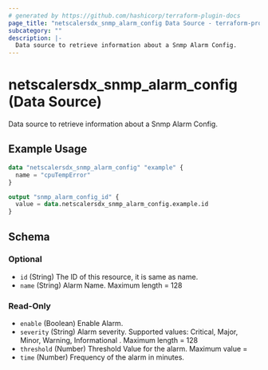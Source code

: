```yaml
---
# generated by https://github.com/hashicorp/terraform-plugin-docs
page_title: "netscalersdx_snmp_alarm_config Data Source - terraform-provider-netscalersdx"
subcategory: ""
description: |-
  Data source to retrieve information about a Snmp Alarm Config.
---
```


# netscalersdx_snmp_alarm_config (Data Source)

Data source to retrieve information about a Snmp Alarm Config.

## Example Usage

```terraform
data "netscalersdx_snmp_alarm_config" "example" {
  name = "cpuTempError"
}

output "snmp_alarm_config_id" {
  value = data.netscalersdx_snmp_alarm_config.example.id
}
```

<!-- schema generated by tfplugindocs -->
## Schema

### Optional

- `id` (String) The ID of this resource, it is same as name.
- `name` (String) Alarm Name. Maximum length =  128

### Read-Only

- `enable` (Boolean) Enable Alarm.
- `severity` (String) Alarm severity. Supported values: Critical, Major, Minor, Warning, Informational . Maximum length =  128
- `threshold` (Number) Threshold Value for the alarm. Maximum value =
- `time` (Number) Frequency of the alarm in minutes.

